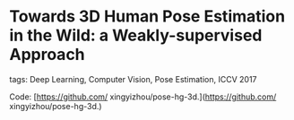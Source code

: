 # Towards 3D Human Pose Estimation in the Wild: a Weakly-supervised Approach

tags: Deep Learning, Computer Vision, Pose Estimation, ICCV 2017

Code: [https://github.com/ xingyizhou/pose-hg-3d.](https://github.com/ xingyizhou/pose-hg-3d.)
